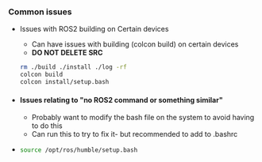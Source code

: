 ### Common issues
- Issues with ROS2 building on Certain devices
  
  *   Can have issues with building (colcon build) on certain devices
  *   **DO NOT DELETE SRC**
  
    ```bash
    rm ./build ./install ./log -rf
    colcon build
    colcon install/setup.bash
  ```
- #### Issues relating to "no ROS2 command or something similar"
  
  *   Probably want to modify the bash file on the system to avoid having to do this
  *   Can run this to try to fix it- but recommended to add to .bashrc
- ```bash
  source /opt/ros/humble/setup.bash
  ```